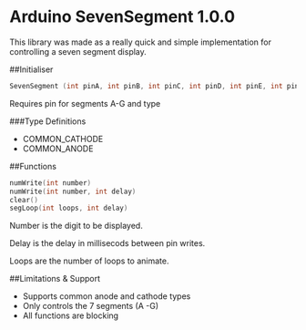 Arduino SevenSegment 1.0.0
==========================

This library was made as a really quick and simple implementation for controlling a seven segment display.

##Initialiser
 ```c++
 SevenSegment (int pinA, int pinB, int pinC, int pinD, int pinE, int pinF, int pinG, int type)
 ```

Requires pin for segments A-G and type 

###Type Definitions
* COMMON_CATHODE 
* COMMON_ANODE

##Functions
```c++
numWrite(int number)
numWrite(int number, int delay)
clear()
segLoop(int loops, int delay)
```

Number is the digit to be displayed. 

Delay is the delay in millisecods between pin writes.

Loops are the number of loops to animate.

##Limitations & Support
* Supports common anode and cathode types
* Only controls the 7 segments (A -G)
* All functions are blocking

